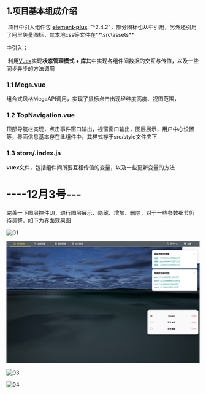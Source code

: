 ## 1.项目基本组成介绍

​	项目中引入组件包 **[element-plus](https://element-plus.gitee.io/zh-CN/)**: "^2.4.2"，部分图标也从中引用，另外还引用了阿里矢量图标，其本地css等文件在**\src\assets**

中引入；

​	利用[Vuex](https://vuex.vuejs.org/zh/)实现**状态管理模式 + 库**其中实现各组件间数据的交互与传值，以及一些同步异步的方法调用

### 1.1 Mega.vue

组合式风格MegaAPI调用，实现了鼠标点击出现经纬度高度、视图范围，

### 1.2 TopNavigation.vue

顶部导航栏实现，点击事件窗口输出，视窗窗口输出，图层展示，用户中心设置等，界面信息基本存在此组件中，其样式存于src/style文件夹下

### 1.3 store/.index.js

**vuex**文件，包括组件间所要互相传值的变量，以及一些更新变量的方法



# ----12月3号---

完善一下图层控件UI，进行图层展示、隐藏、增加、删除，对于一些参数细节仍待调整，如下为界面效果图

![01](img\01.png)

![02](img\02.png)

![03](img\03.png)

![04](D:\FolderProject_SZU\test1\img\04.png)